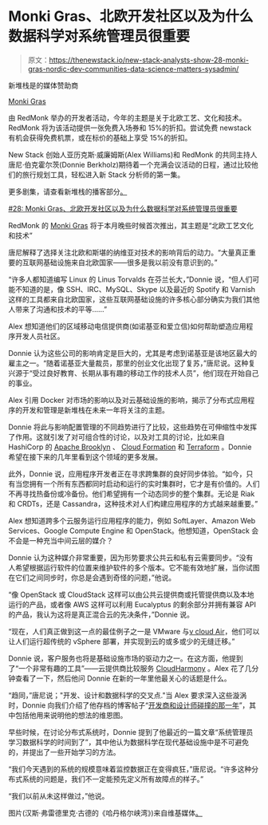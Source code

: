 # Monki Gras、北欧开发社区以及为什么数据科学对系统管理员很重要

> 原文：<https://thenewstack.io/new-stack-analysts-show-28-monki-gras-nordic-dev-communities-data-science-matters-sysadmin/>

新堆栈是的媒体赞助商

[Monki Gras](http://monkigras.com/)

由 RedMonk 举办的开发者活动，今年的主题是关于北欧工艺、文化和技术。RedMonk 将为该活动提供一张免费入场券和 15%的折扣。尝试免费 newstack 有机会获得免费机票，或在标价的基础上享受 15%的折扣。

New Stack 创始人亚历克斯·威廉姆斯(Alex Williams)和 RedMonk 的共同主持人唐尼·伯克霍尔茨(Donnie Berkholz)期待着一个充满会议活动的日程，通过比较他们的旅行规划工具，轻松进入新 Stack 分析师的第一集。

更多剧集，请查看新堆栈的播客部分[。](https://thenewstack.io/podcasts/)

[#28: Monki Gras、北欧开发社区以及为什么数据科学对系统管理员很重要](https://thenewstack.simplecast.com/episodes/28-monki-gras-nordic-dev-communities-and-why-data-science-matters-to-the-sysadmin)

RedMonk 的 [Monki Gras](http://monkigras.com/) 将于本月晚些时候首次推出，其主题是“北欧工艺文化和技术”

唐尼解释了选择关注北欧和斯堪的纳维亚对技术的影响背后的动力。“大量真正重要的互联网基础设施来自北欧国家——很多是我以前没有意识到的。”

“许多人都知道编写 Linux 的 Linus Torvalds 在芬兰长大，”Donnie 说，“但人们可能不知道的是，像 SSH、IRC、MySQL、Skype 以及最近的 Spotify 和 Varnish 这样的工具都来自北欧国家，这些互联网基础设施的许多核心部分确实为我们其他人带来了沟通和技术的平等……”

Alex 想知道他们的区域移动电信提供商(如诺基亚和爱立信)如何帮助塑造应用程序开发人员社区。

Donnie 认为这些公司的影响肯定是巨大的，尤其是考虑到诺基亚是该地区最大的雇主之一。“随着诺基亚大量裁员，那里的创业文化出现了复苏，”唐尼说。这种复兴源于“受过良好教育、长期从事有趣的移动工作的技术人员”，他们现在开始自己的事业。

Alex 引用 Docker 对市场的影响以及对云基础设施的影响，揭示了分布式应用程序的开发和管理是新堆栈在未来一年将关注的主题。

Donnie 将此与影响配置管理的不同趋势进行了比较，这些趋势在可伸缩性中发挥了作用。这就引发了对可组合性的讨论，以及对工具的讨论，比如来自 HashiCorp 的 [Apache Brooklyn](https://brooklyn.incubator.apache.org/) 、 [Cloud Formation](http://aws.amazon.com/cloudformation/) 和 [Terraform](https://hashicorp.com/blog/terraform.html) 。Donnie 希望在接下来的几年里看到这个领域的更多发展。

此外，Donnie 说，应用程序开发者正在寻求跨集群的良好同步体验。“如今，只有当您拥有一个所有东西都同时启动和运行的实时集群时，它才是有价值的。人们不再寻找热备份或冷备份。他们希望拥有一个动态同步的整个集群。无论是 Riak 和 CRDTs，还是 Cassandra，这种技术对人们构建应用程序的方式越来越重要。”

Alex 想知道跨多个云服务运行应用程序的能力，例如 SoftLayer、Amazon Web Services、Google Compute Engine 和 OpenStack。他想知道，OpenStack 会不会是一种充当中间云层的媒介？

Donnie 认为这种媒介非常重要，因为形势要求公共云和私有云需要同步。“没有人希望根据运行软件的位置来维护软件的多个版本。它不能有效地扩展，当你试图在它们之间同步时，你总是会遇到奇怪的问题，”他说。

“像 OpenStack 或 CloudStack 这样可以由公共云提供商或托管提供商以及本地运行的产品，或者像 AWS 这样可以利用 Eucalyptus 的剩余部分并拥有兼容 API 的产品，我认为这将是真正混合云的先决条件，”Donnie 说。

“现在，人们真正做到这一点的最佳例子之一是 VMware 与[v cloud Air](http://vcloud.vmware.com/explore-vcloud-air/what-is-vcloud-air)，他们可以让人们运行超传统的 vSphere 部署，并实现到云的或多或少的无缝迁移。”

Donnie 说，客户服务也将是基础设施市场的驱动力之一。在这方面，他提到了“一个非常有趣的工具”——云提供商比较服务 [CloudHarmony](https://cloudharmony.com/) 。Alex 花了几分钟查看了一下，然后他问 Donnie 在新的一年里他最关心的话题是什么。

“趋同，”唐尼说；"开发、设计和数据科学的交叉点."当 Alex 要求深入这些漩涡时，Donnie 向我们介绍了他存档的博客帖子“[开发商和设计师碰撞的那一年](http://redmonk.com/dberkholz/2013/12/16/the-year-developers-and-designers-collided/)”，其中包括他用来说明他的想法的维恩图。

早些时候，在讨论分布式系统时，Donnie 提到了他最近的一篇文章“系统管理员学习数据科学的时间到了”，其中他认为数据科学在现代基础设施中是不可避免的，并提出了一些开始学习的方法。

“我们今天遇到的系统的规模意味着监控数据正在变得疯狂，”唐尼说。“许多这种分布式系统的问题是，我们不一定能预先定义所有故障点的样子。”

“我们以前从未这样做过，”他说。

图片(汉斯·弗雷德里克·古德的《哈丹格尔峡湾》)来自维基媒体[。](https://en.wikipedia.org/wiki/Hans_Gude#mediaviewer/File:Fra_Hardanger_Gude.jpg)

<svg xmlns:xlink="http://www.w3.org/1999/xlink" viewBox="0 0 68 31" version="1.1"><title>Group</title> <desc>Created with Sketch.</desc></svg>
